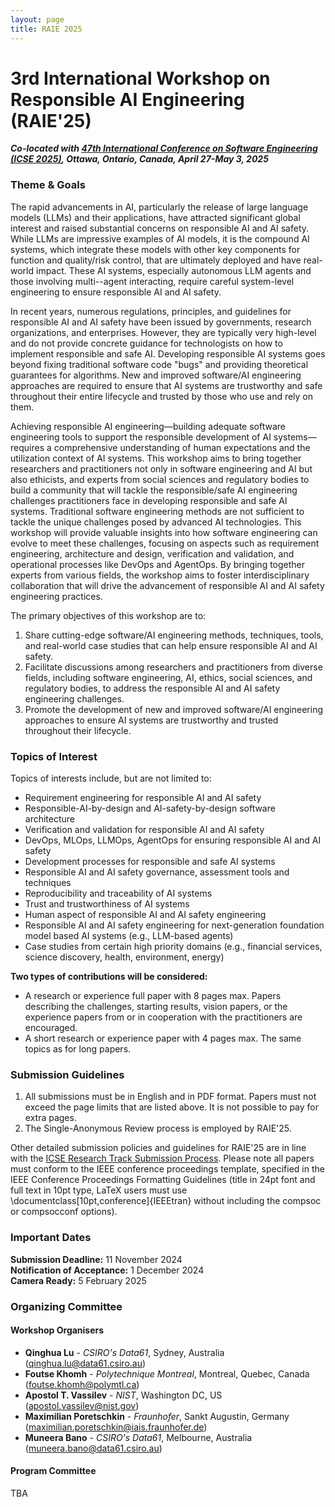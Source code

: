 ```yaml
---
layout: page
title: RAIE 2025
---
```


<!-- <p><img src="/img/pierrebourque.jpg" width="200" /><a href="https://profs.etsmtl.ca/pbourque">Pierre Bourque</a> - ing., Ph.D.</p> -->

# 3rd International Workshop on Responsible AI Engineering (RAIE'25)

***Co-located with [47th International Conference on Software Engineering (ICSE 2025)](https://conf.researchr.org/home/icse-2025), Ottawa, Ontario, Canada, April 27-May 3, 2025***

### Theme & Goals

The rapid advancements in AI, particularly the release of large language models (LLMs) and their applications, have attracted significant global interest and raised substantial concerns on responsible AI and AI safety. While LLMs are impressive examples of AI models, it is the compound AI systems, which integrate these models with other key components for function and quality/risk control, that are ultimately deployed and have real-world impact. These AI systems, especially autonomous LLM agents and those involving multi--agent interacting, require careful system-level engineering to ensure responsible AI and AI safety. 

In recent years, numerous regulations, principles, and guidelines for responsible AI and AI safety have been issued by governments, research organizations, and enterprises. However, they are typically very high-level and do not provide concrete guidance for technologists on how to implement responsible and safe AI. Developing responsible AI systems goes beyond fixing traditional software code "bugs" and providing theoretical guarantees for algorithms. New and improved software/AI engineering approaches are required to ensure that AI systems are trustworthy and safe throughout their entire lifecycle and trusted by those who use and rely on them.

Achieving responsible AI engineering—building adequate software engineering tools to support the responsible development of AI systems—requires a comprehensive understanding of human expectations and the utilization context of AI systems. This workshop aims to bring together researchers and practitioners not only in software engineering and AI but also ethicists, and experts from social sciences and regulatory bodies to build a community that will tackle the responsible/safe AI engineering challenges practitioners face in developing responsible and safe AI systems. Traditional software engineering methods are not sufficient to tackle the unique challenges posed by advanced AI technologies. This workshop will provide valuable insights into how software engineering can evolve to meet these challenges, focusing on aspects such as requirement engineering, architecture and design, verification and validation, and operational processes like DevOps and AgentOps. By bringing together experts from various fields, the workshop aims to foster interdisciplinary collaboration that will drive the advancement of responsible AI and AI safety engineering practices.

The primary objectives of this workshop are to:

1. Share cutting-edge software/AI engineering methods, techniques, tools, and real-world case studies that can help ensure responsible AI and AI safety.
2. Facilitate discussions among researchers and practitioners from diverse fields, including software engineering, AI, ethics, social sciences, and regulatory bodies, to address the responsible AI and AI safety engineering challenges.
3. Promote the development of new and improved software/AI engineering approaches to ensure AI systems are trustworthy and trusted throughout their lifecycle.


### Topics of Interest

Topics of interests include, but are not limited to:

- Requirement engineering for responsible AI and AI safety
- Responsible-AI-by-design and AI-safety-by-design software architecture
- Verification and validation for responsible AI and AI safety
- DevOps, MLOps, LLMOps, AgentOps for ensuring responsible AI and AI safety
- Development processes for responsible and safe AI systems
- Responsible AI and AI safety governance, assessment tools and techniques
- Reproducibility and traceability of AI systems
- Trust and trustworthiness of AI systems
- Human aspect of responsible AI and AI safety engineering
- Responsible AI and AI safety engineering for next-generation foundation model based AI systems (e.g., LLM-based agents) 
- Case studies from certain high priority domains (e.g., financial services, science discovery, health, environment, energy)


**Two types of contributions will be considered:**

- A research or experience full paper with 8 pages max. Papers describing the challenges, starting results, vision papers, or the experience papers from or in cooperation with the practitioners are encouraged.
- A short research or experience paper with 4 pages max. The same topics as for long papers.

### Submission Guidelines
1. All submissions must be in English and in PDF format. Papers must not exceed the page limits that are listed above. It is not possible to pay for extra pages.
2. The Single-Anonymous Review process is employed by RAIE'25.

Other detailed submission policies and guidelines for RAIE'25 are in line with the [ICSE Research Track Submission Process](https://conf.researchr.org/track/icse-2025/icse-2025-research-track#submission-process). Please note all papers must conform to the IEEE conference proceedings template, specified in the IEEE Conference Proceedings Formatting Guidelines (title in 24pt font and full text in 10pt type, LaTeX users must use \documentclass[10pt,conference]{IEEEtran} without including the compsoc or compsocconf options).


### Important Dates

**Submission Deadline:** 11 November 2024
<br>
**Notification of Acceptance:**  1 December 2024
<br>
**Camera Ready:** 5 February 2025

### Organizing Committee

#### Workshop Organisers
- **Qinghua Lu** - *CSIRO's Data61*, Sydney, Australia ([qinghua.lu@data61.csiro.au](mailto:qinghua.lu@data61.csiro.au))  
- **Foutse Khomh** - *Polytechnique Montreal*, Montreal, Quebec, Canada ([foutse.khomh@polymtl.ca](mailto:foutse.khomh@polymtl.ca))
- **Apostol T. Vassilev** - *NIST*, Washington DC, US ([apostol.vassilev@nist.gov](mailto:apostol.vassilev@nist.gov))
- **Maximilian Poretschkin** - *Fraunhofer*, Sankt Augustin, Germany ([maximilian.poretschkin@iais.fraunhofer.de](mailto:maximilian.poretschkin@iais.fraunhofer.de))
- **Muneera Bano** - *CSIRO's Data61*, Melbourne, Australia ([muneera.bano@data61.csiro.au](mailto:muneera.bano@data61.csiro.au))


#### Program Committee
TBA
